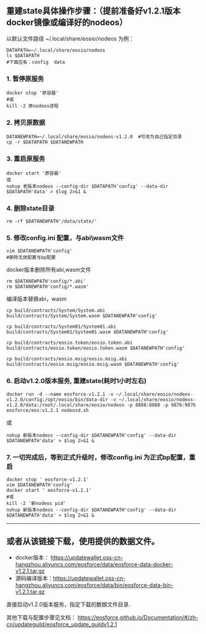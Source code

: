 
## 重建state具体操作步骤：（提前准备好v1.2.1版本 docker镜像或编译好的nodeos）

以默认文件路径 ~/.local/share/eosio/nodeos 为例：
```shell
DATAPATH=~/.local/share/eosio/nodeos
ls $DATAPATH
#下面应有：config  data
```

### 1. 暂停原服务
```shell
docker stop '原容器'
#或 
kill -2 原nodeos进程
```

### 2. 拷贝原数据
```shell
DATANEWPATH=~/.local/share/eosio/nodeos-v1.2.0	#可改为自己指定目录
cp -r $DATAPATH $DATANEWPATH
```

### 3. 重启原服务
```shell
docker start '原容器'
或
nohup 老版本nodeos --config-dir $DATAPATH'config' --data-dir $DATAPATH'data' > $log 2>&1 &
```

### 4. 删除state目录
```shell
rm -rf $DATANEWPATH'/data/state/'
```

### 5. 修改config.ini 配置，与abi\wasm文件
```shell
vim $DATANEWPATH'config'
#删除无效配置与bp配置
```
docker版本删除所有abi,wasm文件
```shell
rm $DATANEWPATH'config/*.abi'
rm $DATANEWPATH'config/*.wasm'
```
编译版本替换abi，wasm
```shell
cp build/contracts/System/System.abi build/contracts/System/System.wasm $DATANEWPATH'config'

cp build/contracts/System01/System01.abi build/contracts/System01/System01.wasm $DATANEWPATH'config'

cp build/contracts/eosio.token/eosio.token.abi build/contracts/eosio.token/eosio.token.wasm $DATANEWPATH'config'

cp build/contracts/eosio.msig/eosio.msig.abi build/contracts/eosio.msig/eosio.msig.wasm $DATANEWPATH'config'
```

### 6. 启动v1.2.0版本服务, 重建state(耗时1小时左右)

```shell
docker run -d --name eosforce-v1.2.1 -v ~/.local/share/eosio/nodeos-v1.2.0/config:/opt/eosio/bin/data-dir -v ~/.local/share/eosio/nodeos-v1.2.0/data:/root/.local/share/eosio/nodeos -p 8888:8888 -p 9876:9876 eosforce/eos:v1.2.1 nodeosd.sh
```
或
```shell
nohup 新版本nodeos --config-dir $DATANEWPATH'config' --data-dir $DATANEWPATH'data' > $log 2>&1 &
```

### 7. 一切完成后，等到正式升级时，修改config.ini 为正式bp配置，重启
```shell
docker stop ' eosforce-v1.2.1'
vim $DATANEWPATH'config'
docker start ' eosforce-v1.2.1'
#或
kill -2 '新nodeos pid'
nohup 新版本nodeos --config-dir $DATANEWPATH'config' --data-dir $DATANEWPATH'data' > $log 2>&1 &
```
----
## 或者从该链接下载，使用提供的数据文件。
- docker版本： https://updatewallet.oss-cn-hangzhou.aliyuncs.com/eosforce/data/eosforce-data-docker-v1.2.1.tar.gz
- 源码编译版本：https://updatewallet.oss-cn-hangzhou.aliyuncs.com/eosforce/data/bin/eosforce-data-bin-v1.2.1.tar.gz

直接启动v1.2.0版本服务，指定下载的数据文件目录.

其他下载与配置步骤见文档：
https://eosforce.github.io/Documentation/#/zh-cn/updateguild/eosforce_update_guildv1.2.1
